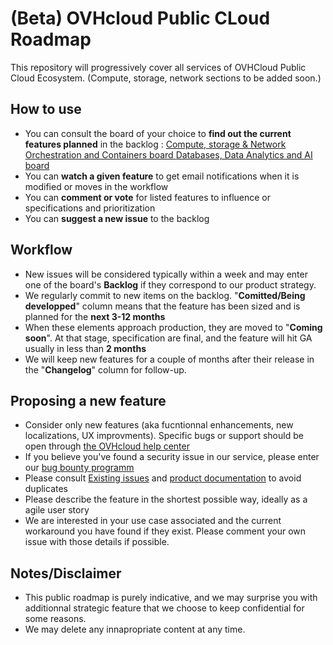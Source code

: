 # (Beta) OVHcloud Public CLoud Roadmap

This repository will progressively cover all services of OVHCloud Public Cloud Ecosystem. (Compute, storage, network sections to be added soon.)

## How to use
- You can consult the board of your choice to **find out the current features planned** in the backlog :
[Compute, storage & Network ](https://github.com/mhurtrel/containers-orchestration-roadmap/projects/2 "Compute, Storage and Network board")[Orchestration and Containers board ](https://github.com/mhurtrel/containers-orchestration-roadmap/projects/1 "Orchestration and Containers board")
[Databases, Data Analytics and AI board ](https://github.com/mhurtrel/containers-orchestration-roadmap/projects/2 "Databases, Data Analytics and AI board")
- You can **watch a given feature** to get email notifications when it is modified or moves in the workflow
- You can **comment or vote** for listed features to influence or specifications and prioritization
- You can **suggest a new issue** to the backlog 

## Workflow
- New issues will be considered typically within a week and may enter one of the board's **Backlog** if they correspond to our product strategy.
- We regularly commit to new items on the backlog. "**Comitted/Being developped**" column means that the feature has been sized and is planned for the **next 3-12 months**
- When these elements approach production, they are moved to "**Coming soon**". At that stage, specification are final, and the feature will hit GA usually in less than **2 months**
- We will keep new features for a couple of months after their release in the "**Changelog**" column for follow-up.

## Proposing a new feature
- Consider only new features (aka fucntionnal enhancements, new localizations, UX improvments). Specific bugs or support should be open through  [the OVHcloud help center](https://help.ovhcloud.com/en-ie/ "the OVHcloud help center")
- If you believe you've found a security issue in our service, please enter our [bug bounty programm ](https://yeswehack.com/programs/ovh#rules "bug bounty programm ")
- Please consult [Existing issues](https://github.com/mhurtrel/containers-orchestration-roadmap/issues "Existing issues") and [product documentation](https://docs.ovh.com/gb/en/kubernetes/ "product documentation") to avoid duplicates
- Please describe the feature in the shortest possible way, ideally as a agile user story
- We are interested in your use case associated and the current workaround you have found if they exist. Please comment your own issue with those details if possible. 

## Notes/Disclaimer
- This public roadmap is purely indicative, and we may surprise you with additionnal strategic feature that we choose to keep confidential for some reasons.
- We may delete any innapropriate content at any time.
